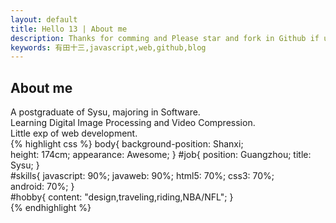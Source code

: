 ```yaml
---
layout: default
title: Hello 13 | About me
description: Thanks for comming and Please star and fork in Github if u like my blog.
keywords: 有田十三,javascript,web,github,blog
---
```


About me
---------------------

A postgraduate of Sysu, majoring in Software.<br>
Learning Digital Image Processing and Video Compression.<br>
Little exp of web development.
<br>
{% highlight css %}
body{
    background-position: Shanxi;      
    height: 174cm;
    appearance: Awesome;
}
#job{
    position: Guangzhou;
    title: Sysu;
}                               
#skills{
    javascript: 90%;
    javaweb: 90%;
    html5: 70%;
    css3: 70%;   
    android: 70%;
}       
#hobby{
    content: "design,traveling,riding,NBA/NFL";
}      
{% endhighlight %}

